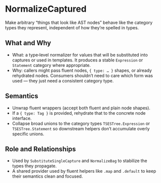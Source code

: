 # NormalizeCaptured

Make arbitrary “things that look like AST nodes” behave like the category types
they represent, independent of how they’re spelled in types.

## What and Why

- What: a type‑level normalizer for values that will be substituted into
  captures or used in templates. It produces a stable `Expression` or
  `Statement` category where appropriate.
- Why: callers might pass fluent nodes, `{ type: … }` shapes, or already
  rehydrated nodes. Consumers shouldn’t need to care which form was used — they
  just need a consistent category type.

## Semantics

- Unwrap fluent wrappers (accept both fluent and plain node shapes).
- If a `{ type: Tag }` is provided, rehydrate that to the concrete node
  interface.
- Collapse broad unions to the category types `TSESTree.Expression` or
  `TSESTree.Statement` so downstream helpers don’t accumulate overly specific
  unions.

## Role and Relationships

- Used by `SubstituteSingleCapture` and `NormalizeBag` to stabilize the types
  they propagate.
- A shared provider used by fluent helpers like `.map` and `.default` to keep
  their semantics clean and focused.
